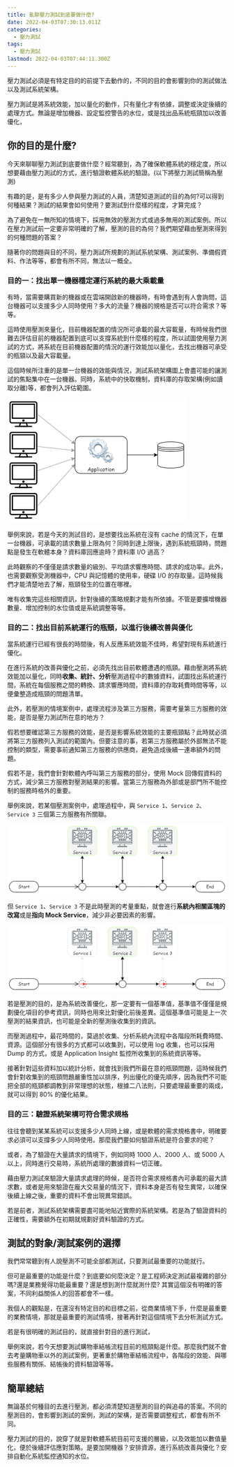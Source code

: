 ```yaml
---
title: 亂聊壓力測試到底要做什麼?
date: 2022-04-03T07:30:13.011Z
categories:
  - 壓力測試
tags:
  - 壓力測試
lastmod: 2022-04-03T07:44:11.300Z
---
```


壓力測試必須是有特定目的的前提下去動作的，不同的目的會影響到你的測試做法以及測試系統架構。

壓力測試是將系統效能，加以量化的動作，只有量化才有依據，調整或決定後續的處理方式。無論是增加機器、設定監控警告的水位，或是找出品系統瓶頸加以改善優化，

<!--more-->

## 你的目的是什麼?

今天來聊聊壓力測試到底要做什麼？經常聽到，為了確保軟體系統的穩定度，所以想要藉由壓力測試的方式，進行驗證軟體系統的驗證。(以下將壓力測試簡稱為壓測)

有趣的是，是有多少人參與壓力測試的人員，清楚知道測試的目的為何?可以得到何種結果？測試的結果會如何使用？要測試到什麼樣的程度，才算完成？

為了避免在一無所知的情境下，採用無效的壓測方式或過多無用的測試案例。所以在壓力測試前一定要非常明確的了解，壓測的目的為何？我們期望藉由壓測來得到的何種問題的答案？

隨著你的問題與目的不同，壓力測試所規劃的測試系統架構、測試案例、準備假資料、作法等等，都會有所不同，無法以一概全。

### 目的一：找出單一機器穩定運行系統的最大乘載量

有時，當需要購買新的機器或在雲端開啟新的機器時，有時會遇到有人會詢問，這台機器可以支援多少人同時使用？多大的流量？機器的規格是否可以符合需求？等等。

這時使用壓測來量化，目前機器配置的情況所可承載的最大容載量，有時候我們很難去評估目前的機器配置到底可以支撐系統到什麼樣的程度，所以試圖使用壓力測試的方式，將系統在目前機器配置的情況的運行效能加以量化，去找出機器可承受的瓶頸以及最大容載量。

這個時候所注重的是單一台機器的效能與情況，測試系統架構圖上會盡可能的讓測試的焦點集中在一台機器。同時，系統中的快取機制，資料庫的存取架構(例如讀取分離)等，都會列入評估範圍。

![單一機器測試架構](stress_test_single_test_arch.png)

舉例來說，若是今天的測試目的，是想要找出系統在沒有 cache 的情況下，在單一台機器，可承載的請求數量上限為何？同時到達上限後，遇到系統瓶頸時，問題點是發生在軟體本身？資料庫回應逾時？資料庫 I/O 過高？

此時觀察的不僅僅是請求數量的級別、平均請求響應時間、請求的成功率。此外，也需要觀察受測機器中，CPU 與記憶體的使用率，硬碟 I/O 的存取量。這時候我們才能清楚地去了解，瓶頸發生的位置在哪裡。

唯有收集完這些相關資訊，針對後續的策略規劃才能有所依據。不管是要擴增機器數量、增加控制的水位值或是系統調整等等。

### 目的二：找出目前系統運行的瓶頸，以進行後續改善與優化

當系統運行已經有很長的時間後，有人反應系統效能不佳時，希望對現有系統進行優化。

在進行系統的改善與優化之前，必須先找出目前軟體遭遇的瓶頸。藉由壓測將系統效能加以量化，同時**收集、統計、分析**壓測過程中的數據資料，試圖找出系統運行間，系統在每個服務之間的轉換、請求響應時間，資料庫的存取耗費時間等等，以便彙整造成瓶頸的問題清單。

此外，若壓測的情境案例中，處理流程涉及第三方服務，需要考量第三方服務的效能，是否是壓力測試所在意的地方？

假若想要確認第三方服務的效能，是否是影響系統效能的主要瓶頸點？此時就必須將第三方服務列入測試的範圍內。但要注意的事，若第三方服務屬於外部無法不能控制的類型，需要事前通知第三方服務的供應商，避免造成後續一連串額外的問題。

假若不是，我們會針對軟體內呼叫第三方服務的部分，使用 Mock 回傳假資料的方式，減少第三方服務對壓測結果的影響。當第三方服務為外部或是部門所不能控制的服務時格外的重要。

舉例來說，若某個壓測案例中，處理過程中，與 `Service 1`、`Service 2`、`Service 3` 三個第三方服務有所關聯。

![壓測與第三方服務](stress_test_3rd_party_process_before.png)

但 `Service 1`、`Service 3` 不是此時壓測的考量重點，就會進行**系統內相關區塊的改寫**或是**指向 Mock Service**，減少非必要因素的影響。

![壓測與第三方服務](stress_test_3rd_party_process_after.png)

若是壓測的目的，是為系統改善優化，那一定要有一個基準值，基準值不僅僅是規劃優化項目的參考資訊，同時也用來比對優化前後差異。這個基準值可能是上一次壓測的結果資訊，也可能是全新的壓測後收集到的資訊。

而壓測過程中，最花時間的，莫過於收集、分析系統內流程中各階段所耗費時間、資源。這個部分有很多的方式都可以收集到，可以使用 log 收集，也可以採用 Dump 的方式，或是 Application Insight 監控所收集到的系統資訊等等。

接著針對這些資料加以統計分析，就會找到我們所最在意的瓶頸問題，這時候我們會針對收集到的瓶頸問題嚴重性加以排序，列出優化的優先順序，因為我們不可能把全部的瓶頸都調教到非常理想的狀態，根據二八法則，只要處理最重要的兩成，就可以得到 80% 的優化結果。

### 目的三：驗證系統架構可符合需求規格

往往會聽到某某系統可以支援多少人同時上線，或是軟體的需求規格書中，明確要求必須可以支撐多少人同時使用。那麼我們要如何驗證系統是符合要求的呢？

或者，為了驗證在大量請求的情境下，例如同時 1000 人、2000 人、或 5000 人以上，同時進行交易時，系統所處理的數據資料一切正確。

藉由壓力測試來驗證大量請求處理的時候，是否符合需求規格書內可承載的最大請求數，或者是用來驗證在龐大交易量的情況下，資料本身是否有發生異常，以確保後續上線之後，重要的資料不會出現異常錯誤。

若是前者，測試系統架構需要盡可能地貼近實際的系統架構。若是為了驗證資料的正確性，需要額外在初期就規劃好資料驗證的方式。

## 測試的對象/測試案例的選擇

我們常常聽到有人說壓測不可能全部都測試，只要測試最重要的功能就行。

但可是最重要的功能是什麼？到底要如何麼決定？是工程師決定測試最複雜的部分嗎?還是業務覺得功能最重要？還是想到測什麼就測什麼?
其實這個沒有明確的答案，不同利益關係人的回答都會不一樣。

我個人的觀點是，在還沒有特定目的和目標之前，從商業情境下手，什麼是最重要的業務情境，那就是最重要的測試情境，接著再針對這個情境下去分析測試方式。

若是有很明確的測試目的，就直接針對目的進行測試，

舉例來說，若今天想要測試購物車結帳流程目前的瓶頸點是什麼。那麼我們就不會去考量購物車以外的測試案例，更著重於購物車結帳流程中，各階段的效能、與哪些服務有關係、結帳後的資料驗證等等。

## 簡單總結

無論基於何種目的去進行壓測，都必須清楚知道壓測的目的與追尋的答案。不同的壓測目的，會影響到測試的案例，測試的架構，是否需要調整程式，都會有所不同。

壓力測試的目的，說穿了就是對軟體系統目前可支援的層級，以及效能加以數值量化，便於後續評估應對策略。是要加開機器？安排資源，進行系統改善與優化？安排自動化系統監控通知的水位。

